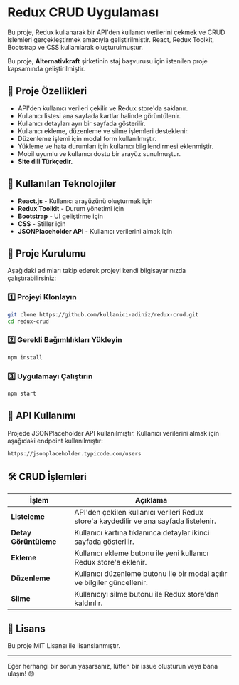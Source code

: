 # Redux CRUD Uygulaması

Bu proje, Redux kullanarak bir API'den kullanıcı verilerini çekmek ve CRUD işlemleri gerçekleştirmek amacıyla geliştirilmiştir. React, Redux Toolkit, Bootstrap ve CSS kullanılarak oluşturulmuştur. 

Bu proje, **Alternativkraft** şirketinin staj başvurusu için istenilen proje kapsamında geliştirilmiştir.

## 🚀 Proje Özellikleri
- API'den kullanıcı verileri çekilir ve Redux store'da saklanır.
- Kullanıcı listesi ana sayfada kartlar halinde görüntülenir.
- Kullanıcı detayları ayrı bir sayfada gösterilir.
- Kullanıcı ekleme, düzenleme ve silme işlemleri desteklenir.
- Düzenleme işlemi için modal form kullanılmıştır.
- Yükleme ve hata durumları için kullanıcı bilgilendirmesi eklenmiştir.
- Mobil uyumlu ve kullanıcı dostu bir arayüz sunulmuştur.
- **Site dili Türkçedir.**

## 📌 Kullanılan Teknolojiler
- **React.js** - Kullanıcı arayüzünü oluşturmak için
- **Redux Toolkit** - Durum yönetimi için
- **Bootstrap** - UI geliştirme için
- **CSS** - Stiller için
- **JSONPlaceholder API** - Kullanıcı verilerini almak için

## 📂 Proje Kurulumu

Aşağıdaki adımları takip ederek projeyi kendi bilgisayarınızda çalıştırabilirsiniz:

### 1️⃣ Projeyi Klonlayın
```bash
git clone https://github.com/kullanici-adiniz/redux-crud.git
cd redux-crud
```

### 2️⃣ Gerekli Bağımlılıkları Yükleyin
```bash
npm install
```

### 3️⃣ Uygulamayı Çalıştırın
```bash
npm start
```

## 🔗 API Kullanımı
Projede JSONPlaceholder API kullanılmıştır. Kullanıcı verilerini almak için aşağıdaki endpoint kullanılmıştır:
```bash
https://jsonplaceholder.typicode.com/users
```

## 🛠 CRUD İşlemleri
| İşlem        | Açıklama |
|-------------|----------|
| **Listeleme** | API'den çekilen kullanıcı verileri Redux store'a kaydedilir ve ana sayfada listelenir. |
| **Detay Görüntüleme** | Kullanıcı kartına tıklanınca detaylar ikinci sayfada gösterilir. |
| **Ekleme** | Kullanıcı ekleme butonu ile yeni kullanıcı Redux store'a eklenir. |
| **Düzenleme** | Kullanıcı düzenleme butonu ile bir modal açılır ve bilgiler güncellenir. |
| **Silme** | Kullanıcıyı silme butonu ile Redux store'dan kaldırılır. |


## 📜 Lisans
Bu proje MIT Lisansı ile lisanslanmıştır.

---
Eğer herhangi bir sorun yaşarsanız, lütfen bir issue oluşturun veya bana ulaşın! 😊

